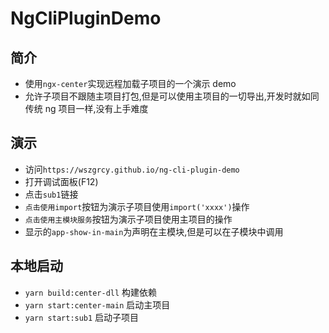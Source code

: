# NgCliPluginDemo

## 简介

- 使用`ngx-center`实现远程加载子项目的一个演示 demo
- 允许子项目不跟随主项目打包,但是可以使用主项目的一切导出,开发时就如同传统 ng 项目一样,没有上手难度

## 演示

- 访问`https://wszgrcy.github.io/ng-cli-plugin-demo`
- 打开调试面板(F12)
- 点击`sub1`链接
- `点击使用import`按钮为演示子项目使用`import('xxxx')`操作
- `点击使用主模块服务`按钮为演示子项目使用主项目的操作
- 显示的`app-show-in-main`为声明在主模块,但是可以在子模块中调用

## 本地启动

- `yarn build:center-dll` 构建依赖
- `yarn start:center-main` 启动主项目
- `yarn start:sub1` 启动子项目
